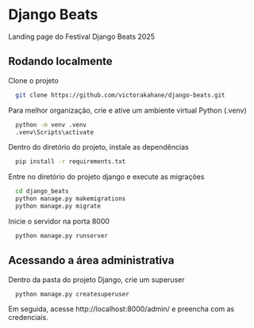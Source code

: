 
# Django Beats

Landing page do Festival Django Beats 2025


## Rodando localmente

Clone o projeto

```bash
  git clone https://github.com/victorakahane/django-beats.git
```

Para melhor organização, crie e ative um ambiente virtual Python (.venv)
```bash
  python -m venv .venv
  .venv\Scripts\activate
```

Dentro do diretório do projeto, instale as dependências

```bash
  pip install -r requirements.txt
```

Entre no diretório do projeto django e execute as migrações
```bash
  cd django_beats
  python manage.py makemigrations
  python manage.py migrate
```

Inicie o servidor na porta 8000

```bash
  python manage.py runserver
```

## Acessando a área administrativa

Dentro da pasta do projeto Django, crie um superuser

```bash
  python manage.py createsuperuser
```

Em seguida, acesse http://localhost:8000/admin/ e preencha com as credenciais.

